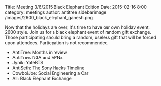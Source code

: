Title: Meeting 3/6/2015 Black Elephant Edition
Date: 2015-02-16 8:00 
category: meetings
author: antitree
sidebarimage: /images/2600_black_elephant_ganesh.png

Now that the holidays are over, it's time to have our own holiday event, 2600 style. 
Join us for a black elephant event of random gift exchange. Those participating 
should bring a random, useless gift that will be forced upon attendees. Particpation 
is not recommended. 

* AntiTree: Months in review
* AntiTree: NSA and VPNs
* Jynik: YateBTS
* AntiSeth: The Sony Hacks Timeline
* CowboiJoe: Social Engineering a Car
* All: Black Elephant Exchange

